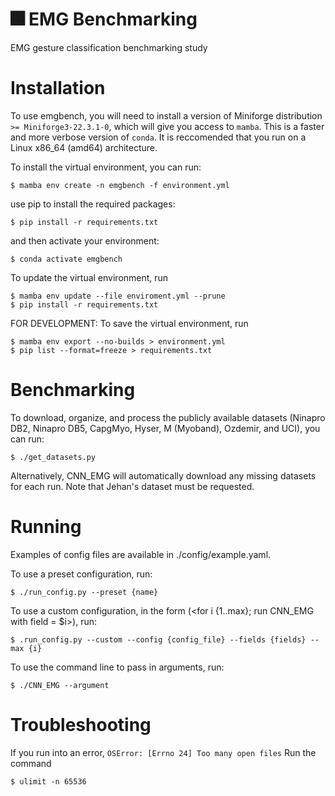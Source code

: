 # :fireworks: EMG Benchmarking
EMG gesture classification benchmarking study

# Installation
To use emgbench, you will need to install a version of Miniforge distribution `>= Miniforge3-22.3.1-0`, which will give you access to `mamba`. This is a faster and more verbose version of `conda`. It is reccomended that you run on a Linux x86_64 (amd64) architecture. 

To install the virtual environment, you can run:
```console
$ mamba env create -n emgbench -f environment.yml
```
use pip to install the required packages:
```
$ pip install -r requirements.txt
```
and then activate your environment: 
```
$ conda activate emgbench
```

To update the virtual environment, run
```console
$ mamba env update --file enviroment.yml --prune
$ pip install -r requirements.txt
```

FOR DEVELOPMENT: To save the virtual environment, run
```console
$ mamba env export --no-builds > environment.yml
$ pip list --format=freeze > requirements.txt
```

# Benchmarking
To download, organize, and process the publicly available datasets (Ninapro DB2, Ninapro DB5, CapgMyo, Hyser, M (Myoband), Ozdemir, and UCI), you can run:
```console
$ ./get_datasets.py
```
Alternatively, CNN_EMG will automatically download any missing datasets for each run. 
Note that Jehan's dataset must be requested. 

# Running
Examples of config files are available in ./config/example.yaml. 

To use a preset configuration, run:
```console
$ ./run_config.py --preset {name}
```

To use a custom configuration, in the form (<for i {1..max}; run CNN_EMG with field = $i>), run: 
```console
$ .run_config.py --custom --config {config_file} --fields {fields} --max {i}
```

To use the command line to pass in arguments, run: 
```console
$ ./CNN_EMG --argument
```

# Troubleshooting
If you run into an error, `OSError: [Errno 24] Too many open files`
Run the command 
```console
$ ulimit -n 65536
```





